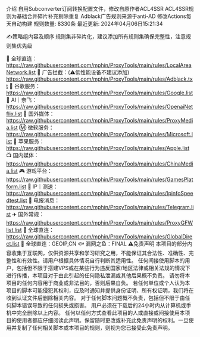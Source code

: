 介绍
自用Subconverter订阅转换配置文件，修改自原作者ACL4SSR
ACL4SSR规则为基础合并碎片补充剔除重复
Adblack广告规则来源于anti-AD 修改Actions每天自动构建
规则数量: 8330条
最近更新: 2024年04月06日15:21:34

✍策略组内容及顺序
规则集非碎片化，建议添加所有规则集确保完整性，注意规则集优先级

🎯 全球直连：
https://raw.githubusercontent.com/mphin/ProxyTools/main/rules/LocalAreaNetwork.list
🚫 广告拦截：(⚠️低性能设备不建议添加)
https://raw.githubusercontent.com/mphin/ProxyTools/main/rules/Adblack.txt
📢 谷歌服务：
https://raw.githubusercontent.com/mphin/ProxyTools/main/rules/Google.list
🤖 AI｜奈飞：
https://raw.githubusercontent.com/mphin/ProxyTools/main/rules/OpenaiNetflix.list
🎥 国外媒体：
https://raw.githubusercontent.com/mphin/ProxyTools/main/rules/ProxyMedia.list
Ⓜ️ 微软服务：
https://raw.githubusercontent.com/mphin/ProxyTools/main/rules/Microsoft.list
🍎 苹果服务：
https://raw.githubusercontent.com/mphin/ProxyTools/main/rules/Apple.list
📺 国内媒体：
https://raw.githubusercontent.com/mphin/ProxyTools/main/rules/ChinaMedia.list
🎮 游戏平台：
https://raw.githubusercontent.com/mphin/ProxyTools/main/rules/GamesPlatform.list
📡 IP｜测速：
https://raw.githubusercontent.com/mphin/ProxyTools/main/rules/IpinfoSpeedtest.list
📲 电报消息：
https://raw.githubusercontent.com/mphin/ProxyTools/main/rules/Telegram.list
✈️ 国外常规：
https://raw.githubusercontent.com/mphin/ProxyTools/main/rules/ProxyGFWlist.list
🎯 全球直连：
https://raw.githubusercontent.com/mphin/ProxyTools/main/rules/GlobalDirect.list
🎯 全球直连：GEOIP,CN
🐟 漏网之鱼：FINAL
⚠️免责声明
本项目的部分内容收集于互联网，仅供资源共享和学习研究之用，不能保证其合法性、准确性、完整性和有效性。请用户根据具体情况自行判断其适用性。
任何间接使用脚本的用户，包括但不限于搭建VPS或在某些行为违反国家/地区法律或相关法规的情况下进行传播，本项目对于由此引起的任何隐私泄漏或其他后果概不负责。
请勿将本项目的任何内容用于商业或非法目的，否则后果自负。
若任何单位或个人认为本项目的脚本可能侵犯其权利，应及时通知并提供身份证明、所有权证明，我们将在收到认证文件后删除相关内容。
对于任何脚本问题概不负责，包括但不限于由任何脚本错误导致的任何损失或损害。
用户必须在下载后的24小时内从计算机或手机中完全删除以上内容。
任何以任何方式查看此项目的人或直接或间接使用本项目的使用者都应仔细阅读此声明。保留随时更改或补充此免责声明的权利。一旦使用并复制了任何相关脚本或本项目的规则，则视为您已接受此免责声明。
